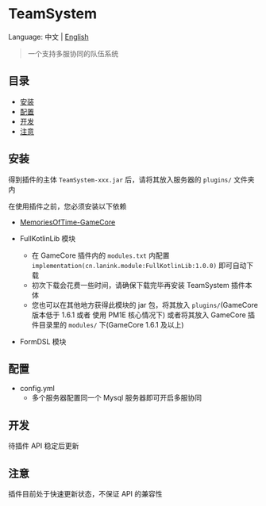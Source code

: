 # TeamSystem

Language: 中文 | [English](README_en.md)

> 一个支持多服协同的队伍系统

## 目录


- [安装](#安装)
- [配置](#配置)
- [开发](#开发)
- [注意](#注意)

## 安装

得到插件的主体 `TeamSystem-xxx.jar` 后，请将其放入服务器的 `plugins/` 文件夹内

在使用插件之前，您必须安装以下依赖

- [MemoriesOfTime-GameCore](https://github.com/MemoriesOfTime/MemoriesOfTime-GameCore)

- FullKotlinLib 模块
  - 在 GameCore 插件内的 `modules.txt` 内配置  `implementation(cn.lanink.module:FullKotlinLib:1.0.0)` 即可自动下载
  - 初次下载会花费一些时间，请确保下载完毕再安装 TeamSystem 插件本体
  - 您也可以在其他地方获得此模块的 jar 包，将其放入 `plugins/`(GameCore 版本低于 1.6.1 或者 使用 PM1E 核心情况下) 或者将其放入 GameCore 插件目录里的 `modules/` 下(GameCore 1.6.1 及以上) 

- FormDSL 模块

## 配置

- config.yml
  - 多个服务器配置同一个 Mysql 服务器即可开启多服协同

## 开发

待插件 API 稳定后更新

## 注意

插件目前处于快速更新状态，不保证 API 的兼容性